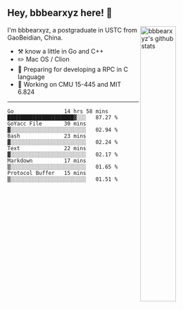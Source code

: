 ## Hey, bbbearxyz here! :wave:

<img align="right" alt="bbbearxyz's github stats" width="40%" src="https://github-readme-stats.vercel.app/api?username=bbbearxyz&show_icons=true">

I'm bbbearxyz, a postgraduate in USTC from GaoBeidian, China.

-   :hammer_and_pick:    know a little in Go and C++
-   :pencil2: Mac OS / Clion
-   :seedling: Preparing for developing a RPC in C language 
-   :thinking: Working on CMU 15-445 and MIT 6.824
---
<!--START_SECTION:waka-->

```text
Go                14 hrs 58 mins  █████████████████████▓░░░   87.27 %
GoYacc File       30 mins         ▓░░░░░░░░░░░░░░░░░░░░░░░░   02.94 %
Bash              23 mins         ▓░░░░░░░░░░░░░░░░░░░░░░░░   02.24 %
Text              22 mins         ▓░░░░░░░░░░░░░░░░░░░░░░░░   02.17 %
Markdown          17 mins         ▒░░░░░░░░░░░░░░░░░░░░░░░░   01.65 %
Protocol Buffer   15 mins         ▒░░░░░░░░░░░░░░░░░░░░░░░░   01.51 %
```

<!--END_SECTION:waka-->
